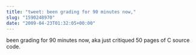 ```yaml
---
title: "tweet: been grading for 90 minutes now,"
slug: "1590248970"
date: "2009-04-23T01:32:05+00:00"
---
```

been grading for 90 minutes now, aka just critiqued 50 pages of C source code.
